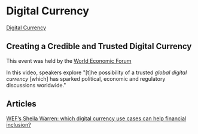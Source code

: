 <div class="menu-data" data-parent="#pages/blog/cv19/index"/>

# Digital Currency

[Digital Currency](https://en.wikipedia.org/wiki/Digital_currency)

## Creating a Credible and Trusted Digital Currency

This event was held by the [World Economic Forum](#pages/blog/cv19/wef)

<div class="video-view" data-id="mzkU1RHovgQ"></div>

In this video, speakers explore "[t]he possibility of a trusted  *global 
digital currency* [which] has sparked political, economic and regulatory 
discussions worldwide."


## Articles


[WEF’s Sheila Warren: which digital currency use cases can help financial inclusion?](https://ledgerinsights.com/digital-currency-financial-inclusion-world-economic-forum-wef/)


